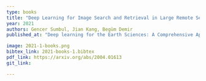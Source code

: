 ```yaml
---
type: books
title: "Deep Learning for Image Search and Retrieval in Large Remote Sensing Archives"
year: 2021
authors: Gencer Sumbul, Jian Kang, Begüm Demir
published_at: "Deep learning for the Earth Sciences: A Comprehensive Approach to Remote Sensing, Climate Science and Geosciences, John Wiley & Sons, ISBN: 978-1-119-64614-3, 2021"

image: 2021-1-books.png
bibtex_link: 2021-books-1.bibtex
pdf_link: https://arxiv.org/abs/2004.01613
git_link:

---
```

